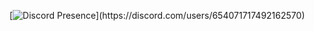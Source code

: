 [![Discord Presence](https://lanyard-profile-readme.vercel.app/api/654071717492162570?theme=light&bg=809ecf&animated=false&hideDiscrim=true&borderRadius=30px&idleMessage=Probably%20doing%20something%20else...)](https://discord.com/users/654071717492162570)
